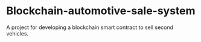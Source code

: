 # Blockchain-automotive-sale-system

A project for developing a blockchain smart contract to sell second vehicles.

